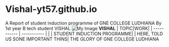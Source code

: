 # Vishal-yt57.github.io
A Report of student induction programme of GNE COLLEGE LUDHIANA By 1st year B tech student VISHAL
![My Image](vishalyt.jpg)
 **VISHAL**
| TOPIC|WORK|
| ----------- | ----------- |
| | STUDENT INDUCTION PROGRAMME|
| HERE, TOLD US SONE IMPORTANT THINS| THE GLORY OF GNE COLLEGE LUDHIANA 
